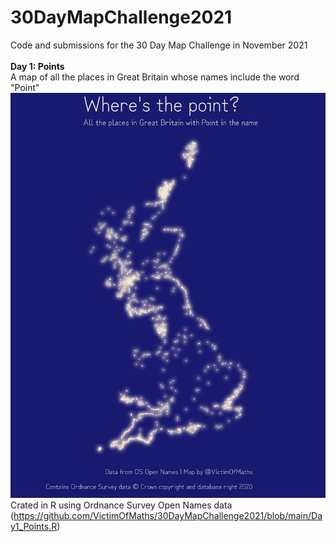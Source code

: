 # 30DayMapChallenge2021
Code and submissions for the 30 Day Map Challenge in November 2021
<br><br>
**Day 1: Points**
<br>
A map of all the places in Great Britain whose names include the word "Point"<br>
![Where's the point?](https://github.com/VictimOfMaths/30DayMapChallenge2021/blob/main/Day1_Points.png)
Crated in R using Ordnance Survey Open Names data (https://github.com/VictimOfMaths/30DayMapChallenge2021/blob/main/Day1_Points.R)
